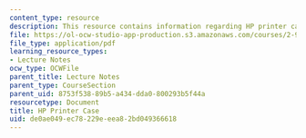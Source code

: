 ```yaml
---
content_type: resource
description: This resource contains information regarding HP printer case.
file: https://ol-ocw-studio-app-production.s3.amazonaws.com/courses/2-96-management-in-engineering-fall-2012/de0ae049ec78229eeea82bd049366618_MIT2_96F12_lec19.pdf
file_type: application/pdf
learning_resource_types:
- Lecture Notes
ocw_type: OCWFile
parent_title: Lecture Notes
parent_type: CourseSection
parent_uid: 8753f538-89b5-a434-dda0-800293b5f44a
resourcetype: Document
title: HP Printer Case
uid: de0ae049-ec78-229e-eea8-2bd049366618
---
```

